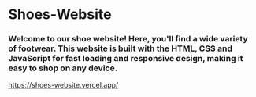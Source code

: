 # Shoes-Website
### Welcome to our shoe website! Here, you'll find a wide variety of footwear. This website is built with the HTML, CSS and JavaScript for fast loading and responsive design, making it easy to shop on any device.

https://shoes-website.vercel.app/
